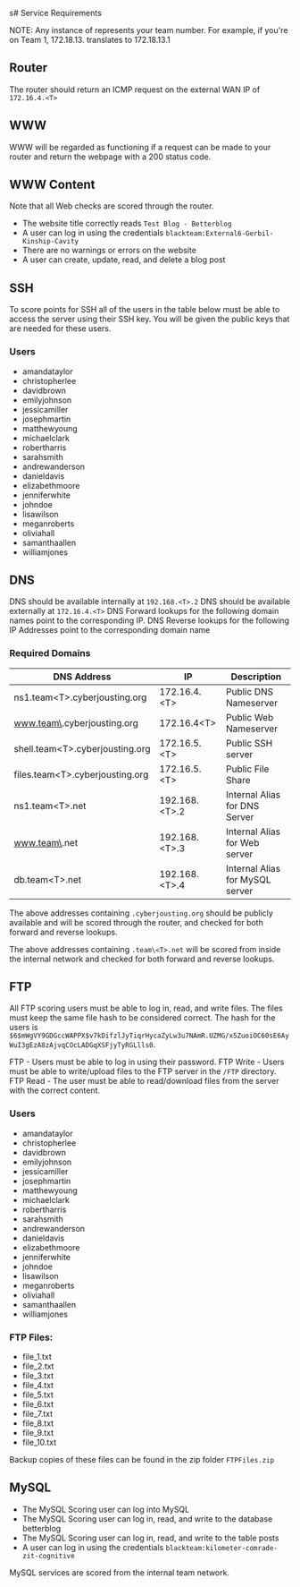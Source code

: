 s# Service Requirements

NOTE: Any instance of <T> represents your team number. For example, if you're on Team 1, 172.18.13.<T> translates to 172.18.13.1

## Router 

The router should return an ICMP request on the external WAN IP of `172.16.4.<T>`

## WWW

WWW will be regarded as functioning if a request can be made to your router and return the webpage with a 200 status code.


## WWW Content

Note that all Web checks are scored through the router.

- The website title correctly reads `Test Blog - Betterblog`
- A user can log in using the credentials `blackteam:External6-Gerbil-Kinship-Cavity` 
- There are no warnings or errors on the website
-  A user can create, update, read, and delete a blog post

## SSH

To score points for SSH all of the users in the table below must be able to access the server using their SSH key. You will be given the public keys that are needed for these users.

### Users

- amandataylor
- christopherlee
- davidbrown
- emilyjohnson
- jessicamiller
- josephmartin
- matthewyoung
- michaelclark
- robertharris
- sarahsmith
- andrewanderson
- danieldavis
- elizabethmoore
- jenniferwhite
- johndoe
- lisawilson
- meganroberts
- oliviahall
- samanthaallen
- williamjones 

## DNS

DNS should be available internally at `192.168.<T>.2`
DNS should be available externally at `172.16.4.<T>`
DNS Forward lookups for the following domain names point to the corresponding IP.
DNS Reverse lookups for the following IP Addresses point to the corresponding domain name

### Required Domains

|DNS Address |  IP |    Description |
| -- | ------- | ------ |
| ns1.team\<T>.cyberjousting.org | 172.16.4.\<T> | Public DNS Nameserver |
| www.team\<T>.cyberjousting.org | 172.16.4\<T> | Public Web Nameserver |
| shell.team\<T>.cyberjousting.org | 172.16.5.\<T> | Public SSH server |
| files.team\<T>.cyberjousting.org | 172.16.5.\<T> | Public File Share |
| ns1.team\<T>.net | 192.168.\<T>.2 | Internal Alias for DNS Server |
| www.team\<T>.net | 192.168.\<T>.3 | Internal Alias for Web server |
| db.team\<T>.net  | 192.168.\<T>.4 | Internal Alias for MySQL server |


The above addresses containing `.cyberjousting.org` should be publicly available and will be scored through the router, and checked for both forward and reverse lookups.

The above addresses containing `.team\<T>.net` will be scored from inside the internal network and checked for both forward and reverse lookups.


## FTP

All FTP scoring users must be able to log in, read, and write files. The files must keep the same file hash to be considered correct. The hash for the users is `$6$mWgVY9GDGccWAPPX$v7kDifzlJyTiqrHycaZyLw3u7NAmR.UZMG/x5ZuoiOC60sE6AyWuI3gEzA8zAjvqCOcLADGqXSFjyTyRGLlls0`.

FTP - Users must be able to log in using their password.
FTP Write - Users must be able to write/upload files to the FTP server in the `/FTP` directory.
FTP Read - The user must be able to read/download files from the server with the correct content.

### Users 

- amandataylor
- christopherlee
- davidbrown
- emilyjohnson
- jessicamiller
- josephmartin
- matthewyoung
- michaelclark
- robertharris
- sarahsmith
- andrewanderson
- danieldavis
- elizabethmoore
- jenniferwhite
- johndoe
- lisawilson
- meganroberts
- oliviahall
- samanthaallen
- williamjones 

### FTP Files:

- file_1.txt
- file_2.txt
- file_3.txt
- file_4.txt
- file_5.txt
- file_6.txt
- file_7.txt
- file_8.txt
- file_9.txt
- file_10.txt

Backup copies of these files can be found in the zip folder `FTPFiles.zip`


## MySQL

- The MySQL Scoring user can log into MySQL
- The MySQL Scoring user can log in, read, and write to the database betterblog
- The MySQL Scoring user can log in, read, and write to the table posts
- A user can log in using the credentials `blackteam:kilometer-comrade-zit-cognitive`

MySQL services are scored from the internal team network.